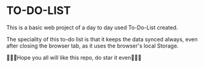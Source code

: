 # TO-DO-LIST

This is a basic web project of a day to day used To-Do-List created.

The speciality of this to-do list is that it keeps the data synced always, even after closing the browser tab, as it uses the browser's local Storage.


💫💫💫Hope you all will like this repo, do star it even💫💫💫
